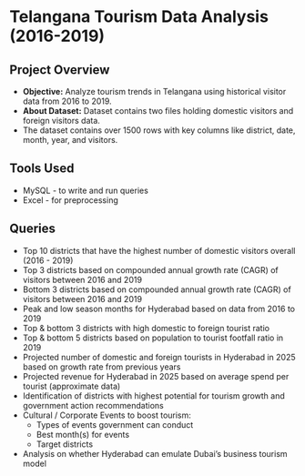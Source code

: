 # Telangana Tourism Data Analysis (2016-2019)

## Project Overview
- **Objective:** Analyze tourism trends in Telangana using historical visitor data from 2016 to 2019.
- **About Dataset:** Dataset contains two files holding domestic visitors and foreign visitors data.
- The dataset contains over 1500 rows with key columns like district, date, month, year, and visitors.

## Tools Used
- MySQL - to write and run queries
- Excel - for preprocessing

## Queries
- Top 10 districts that have the highest number of domestic visitors overall (2016 - 2019)
- Top 3 districts based on compounded annual growth rate (CAGR) of visitors between 2016 and 2019
- Bottom 3 districts based on compounded annual growth rate (CAGR) of visitors between 2016 and 2019
- Peak and low season months for Hyderabad based on data from 2016 to 2019
- Top & bottom 3 districts with high domestic to foreign tourist ratio
- Top & bottom 5 districts based on population to tourist footfall ratio in 2019
- Projected number of domestic and foreign tourists in Hyderabad in 2025 based on growth rate from previous years
- Projected revenue for Hyderabad in 2025 based on average spend per tourist (approximate data)
- Identification of districts with highest potential for tourism growth and government action recommendations
- Cultural / Corporate Events to boost tourism:
  - Types of events government can conduct
  - Best month(s) for events
  - Target districts
- Analysis on whether Hyderabad can emulate Dubai’s business tourism model




